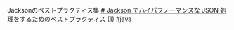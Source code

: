 Jacksonのベストプラクティス集
[# Jackson でハイパフォーマンスな JSON 処理をするためのベストプラクティス (1)](https://qiita.com/komiya_atsushi/items/803f69b51426ed476a75)
#java 